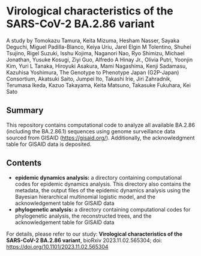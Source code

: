 # Virological characteristics of the SARS-CoV-2 BA.2.86 variant
A study by Tomokazu Tamura, Keita Mizuma, Hesham Nasser, Sayaka Deguchi, Miguel Padilla-Blanco, Keiya Uriu, Jarel Elgin M Tolentino, Shuhei Tsujino, Rigel Suzuki, Isshu Kojima, Naganori Nao, Ryo Shimizu, Michael Jonathan, Yusuke Kosugi, Ziyi Guo, Alfredo A Hinay Jr., Olivia Putri, Yoonjin Kim, Yuri L Tanaka, Hiroyuki Asakura, Mami Nagashima, Kenji Sadamasu, Kazuhisa Yoshimura, The Genotype to Phenotype Japan (G2P-Japan) Consortium, Akatsuki Saito, Jumpei Ito, Takashi Irie, Jiri Zahradnik, Terumasa Ikeda, Kazuo Takayama, Keita Matsuno, Takasuke Fukuhara, Kei Sato

## Summary
This repository contains computational code to analyze all available BA.2.86 (including the BA.2.86.1) sequences using genome surveillance data sourced from GISAID (https://gisaid.org/). 
Additionally, the acknowledgment table for GISAID data is deposited.

## Contents
*  **epidemic dynamics analysis:** a directory containing computational codes for epidemic dynamics analysis. This directory also contains the metadata, the output files of the epidemic dynamics analysis using the Bayesian hierarchical multinomial logistic model, and the acknowledgement table for GISAID data
*  **phylogenetic analysis:** a directory containing computational codes for phylogenetic analysis, the reconstructed trees, and the acknowledgement table for GISAID data

For details, please refer to our study:
**Virological characteristics of the SARS-CoV-2 BA.2.86 variant**,
bioRxiv 2023.11.02.565304; doi: https://doi.org/10.1101/2023.11.02.565304

